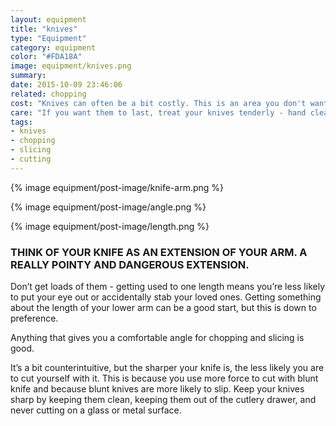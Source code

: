 ```yaml
---
layout: equipment
title: "knives" 
type: "Equipment"
category: equipment
color: "#FDA18A"
image: equipment/knives.png
summary: 
date: 2015-10-09 23:46:06 
related: chopping
cost: "Knives can often be a bit costly. This is an area you don't want to skimp, but also don't want to spend uneccessarily on a bad product."
care: "If you want them to last, treat your knives tenderly - hand clean them & dry them carefully. Don't chop on hard surfaces like stone, glass or metal, and avoid chopping hard items like fruit stones or bones (unless using a meat cleaver)"
tags:
- knives
- chopping
- slicing
- cutting
---
```


<div class="float-left">
	{% image equipment/post-image/knife-arm.png %}	
	<p>
		{% image equipment/post-image/angle.png %}		
	</p>
	<p>
		{% image equipment/post-image/length.png %}	
	</p>
</div>

### THINK OF YOUR KNIFE AS AN EXTENSION OF YOUR ARM. A REALLY POINTY AND DANGEROUS EXTENSION.

Don’t get loads of them - getting used to one length means you’re less likely to put your eye out or accidentally stab your loved ones. Getting something about the length of your lower arm can be a good start, but this is down to preference.

Anything that gives you a comfortable angle for chopping and slicing is good.

It’s a bit counterintuitive, but the sharper your knife is, the less likely you are to cut yourself with it. This is because you use more force to cut with blunt knife and because blunt knives are more likely to slip. Keep your knives sharp by keeping them clean, keeping them out of the cutlery drawer, and never cutting on a glass or metal surface.


